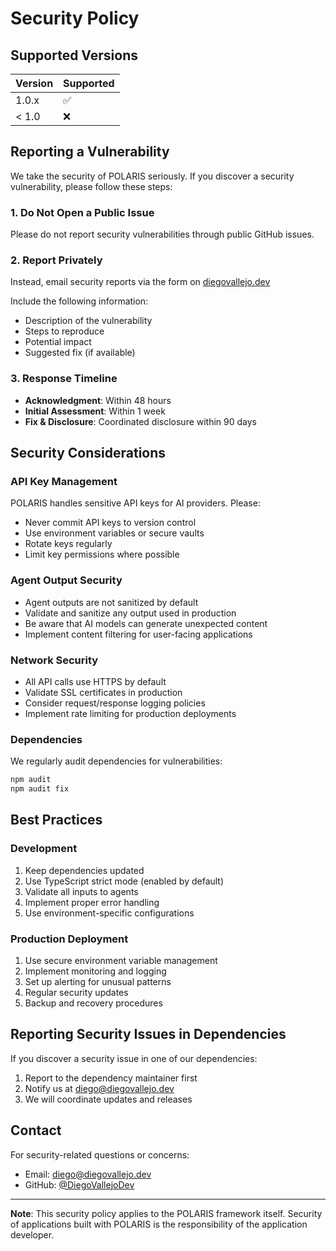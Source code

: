 # Security Policy

## Supported Versions

| Version | Supported          |
| ------- | ------------------ |
| 1.0.x   | :white_check_mark: |
| < 1.0   | :x:                |

## Reporting a Vulnerability

We take the security of POLARIS seriously. If you discover a security vulnerability, please follow these steps:

### 1. Do Not Open a Public Issue

Please do not report security vulnerabilities through public GitHub issues.

### 2. Report Privately

Instead, email security reports via the form on [diegovallejo.dev](diegovallejo.dev)

Include the following information:

- Description of the vulnerability
- Steps to reproduce
- Potential impact
- Suggested fix (if available)

### 3. Response Timeline

- **Acknowledgment**: Within 48 hours
- **Initial Assessment**: Within 1 week
- **Fix & Disclosure**: Coordinated disclosure within 90 days

## Security Considerations

### API Key Management

POLARIS handles sensitive API keys for AI providers. Please:

- Never commit API keys to version control
- Use environment variables or secure vaults
- Rotate keys regularly
- Limit key permissions where possible

### Agent Output Security

- Agent outputs are not sanitized by default
- Validate and sanitize any output used in production
- Be aware that AI models can generate unexpected content
- Implement content filtering for user-facing applications

### Network Security

- All API calls use HTTPS by default
- Validate SSL certificates in production
- Consider request/response logging policies
- Implement rate limiting for production deployments

### Dependencies

We regularly audit dependencies for vulnerabilities:

```bash
npm audit
npm audit fix
```

## Best Practices

### Development

1. Keep dependencies updated
2. Use TypeScript strict mode (enabled by default)
3. Validate all inputs to agents
4. Implement proper error handling
5. Use environment-specific configurations

### Production Deployment

1. Use secure environment variable management
2. Implement monitoring and logging
3. Set up alerting for unusual patterns
4. Regular security updates
5. Backup and recovery procedures

## Reporting Security Issues in Dependencies

If you discover a security issue in one of our dependencies:

1. Report to the dependency maintainer first
2. Notify us at [diego@diegovallejo.dev](mailto:diego@diegovallejo.dev)
3. We will coordinate updates and releases

## Contact

For security-related questions or concerns:

- Email: [diego@diegovallejo.dev](mailto:diego@diegovallejo.dev)
- GitHub: [@DiegoVallejoDev](https://github.com/DiegoVallejoDev)

---

**Note**: This security policy applies to the POLARIS framework itself. Security of applications built with POLARIS is the responsibility of the application developer.
